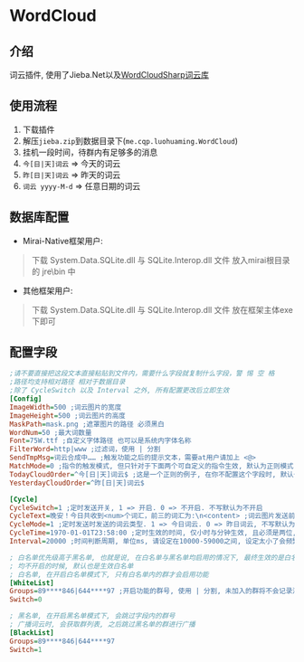 # WordCloud

## 介绍
词云插件, 使用了Jieba.Net以及[WordCloudSharp词云库](https://github.com/AmmRage/WordCloudSharp)

## 使用流程
1. 下载插件
2. 解压`jieba.zip`到数据目录下(`me.cqp.luohuaming.WordCloud`)
3. 挂机一段时间，待群内有足够多的消息
4. `今[日|天]词云` => 今天的词云
5. `昨[日|天]词云` => 昨天的词云
6. `词云 yyyy-M-d` => 任意日期的词云

## 数据库配置
- Mirai-Native框架用户:
> 下载 System.Data.SQLite.dll 与 SQLite.Interop.dll 文件 放入mirai根目录的 jre\bin 中

- 其他框架用户:
> 下载 System.Data.SQLite.dll 与 SQLite.Interop.dll 文件 放在框架主体exe下即可

## 配置字段
```ini
;请不要直接把这段文本直接粘贴到文件内，需要什么字段就复制什么字段，警 惕 空 格
;路径均支持相对路径 相对于数据目录
;除了 CycleSwitch 以及 Interval 之外, 所有配置更改后立即生效
[Config]
ImageWidth=500 ;词云图片的宽度
ImageHeight=500 ;词云图片的高度
MaskPath=mask.png ;遮罩图片的路径 必须黑白
WordNum=50 ;最大词数量
Font=75W.ttf ;自定义字体路径 也可以是系统内字体名称
FilterWord=http|www ;过滤词，使用 | 分割
SendTmpMsg=词云合成中…… ;触发功能之后的提示文本，需要at用户请加上 <@>
MatchMode=0 ;指令的触发模式, 但只针对于下面两个可自定义的指令生效, 默认为正则模式. 0 => 正则, 指令必须符合正则的语法. 1 => 模糊匹配, 消息中包含指令将会触发. 2 => 完全匹配
TodayCloudOrder=^今[日|天]词云$ ;这是一个正则的例子, 在你不配置这个字段时, 默认也是这个
YesterdayCloudOrder=^昨[日|天]词云$

[Cycle]
CycleSwitch=1 ;定时发送开关, 1 => 开启. 0 => 不开启. 不写默认为不开启
CycleText=晚安！今日共收到<num>个词汇，前三的词汇为:\n<content> ;词云图片发送前的前导文本, 不写不会发送, 使用<num>来表示记录了多少个词汇, 使用<content>来表示这里罗列权重最高的前三个词汇
CycleMode=1 ;定时发送时发送的词云类型. 1 => 今日词云. 0 => 昨日词云, 不写默认为昨日词云
CycleTime=1970-01-01T23:58:00 ;定时生效的时间, 仅小时与分钟生效, 且必须是两位, 比如07:58:00. 其余位置改了也没用, 但是这个格式必须保留. 不写默认12点触发
Interval=20000 ;时间判断周期, 单位ms, 请设定在10000-59000之间, 设定太小了会频繁打开此文件读取触发时间

; 白名单优先级高于黑名单, 也就是说, 在白名单与黑名单均启用的情况下, 最终生效的是白名单
; 均不开启的时候, 默认也是生效白名单
; 白名单, 在开启白名单模式下, 只有白名单内的群才会启用功能
[WhiteList]
Groups=89****846|644****97 ;开启功能的群号, 使用 | 分割, 未加入的群将不会记录消息以及触发指令
Switch=0

; 黑名单, 在开启黑名单模式下, 会跳过字段内的群号
; 广播词云时, 会获取群列表, 之后跳过黑名单的群进行广播
[BlackList]
Groups=89****846|644****97
Switch=1
```
